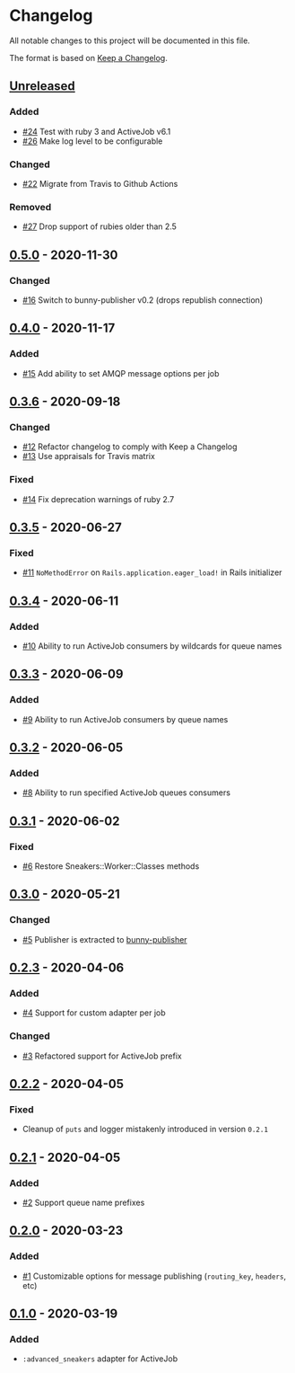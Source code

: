 # Changelog

All notable changes to this project will be documented in this file.

The format is based on [Keep a Changelog](https://keepachangelog.com/en/1.0.0/).

## [Unreleased](https://github.com/veeqo/advanced-sneakers-activejob/compare/v0.5.0...HEAD)

### Added
- [#24](https://github.com/veeqo/advanced-sneakers-activejob/pull/24) Test with ruby 3 and ActiveJob v6.1
- [#26](https://github.com/veeqo/advanced-sneakers-activejob/pull/26) Make log level to be configurable

### Changed
- [#22](https://github.com/veeqo/advanced-sneakers-activejob/pull/22) Migrate from Travis to Github Actions

### Removed
- [#27](https://github.com/veeqo/advanced-sneakers-activejob/pull/27) Drop support of rubies older than 2.5


## [0.5.0](https://github.com/veeqo/advanced-sneakers-activejob/compare/v0.4.0...v0.5.0) - 2020-11-30

### Changed
- [#16](https://github.com/veeqo/advanced-sneakers-activejob/pull/16) Switch to bunny-publisher v0.2 (drops republish connection)


## [0.4.0](https://github.com/veeqo/advanced-sneakers-activejob/compare/v0.3.6...v0.4.0) - 2020-11-17

### Added
- [#15](https://github.com/veeqo/advanced-sneakers-activejob/pull/15) Add ability to set AMQP message options per job


## [0.3.6](https://github.com/veeqo/advanced-sneakers-activejob/compare/v0.3.5...v0.3.6) - 2020-09-18

### Changed
- [#12](https://github.com/veeqo/advanced-sneakers-activejob/pull/12) Refactor changelog to comply with Keep a Changelog
- [#13](https://github.com/veeqo/advanced-sneakers-activejob/pull/13) Use appraisals for Travis matrix

### Fixed
- [#14](https://github.com/veeqo/advanced-sneakers-activejob/pull/14) Fix deprecation warnings of ruby 2.7


## [0.3.5](https://github.com/veeqo/advanced-sneakers-activejob/compare/v0.3.4...v0.3.5) - 2020-06-27

### Fixed
- [#11](https://github.com/veeqo/advanced-sneakers-activejob/pull/11) `NoMethodError` on `Rails.application.eager_load!` in Rails initializer


## [0.3.4](https://github.com/veeqo/advanced-sneakers-activejob/compare/v0.3.3...v0.3.4) - 2020-06-11

### Added
- [#10](https://github.com/veeqo/advanced-sneakers-activejob/pull/10) Ability to run ActiveJob consumers by wildcards for queue names


## [0.3.3](https://github.com/veeqo/advanced-sneakers-activejob/compare/v0.3.2...v0.3.3) - 2020-06-09

### Added
- [#9](https://github.com/veeqo/advanced-sneakers-activejob/pull/9) Ability to run ActiveJob consumers by queue names


## [0.3.2](https://github.com/veeqo/advanced-sneakers-activejob/compare/v0.3.1...v0.3.2) - 2020-06-05

### Added
- [#8](https://github.com/veeqo/advanced-sneakers-activejob/pull/8) Ability to run specified ActiveJob queues consumers


## [0.3.1](https://github.com/veeqo/advanced-sneakers-activejob/compare/v0.3.0...v0.3.1) - 2020-06-02

### Fixed
- [#6](https://github.com/veeqo/advanced-sneakers-activejob/pull/6) Restore Sneakers::Worker::Classes methods


## [0.3.0](https://github.com/veeqo/advanced-sneakers-activejob/compare/v0.2.3...v0.3.0) - 2020-05-21

### Changed
- [#5](https://github.com/veeqo/advanced-sneakers-activejob/pull/5) Publisher is extracted to [bunny-publisher](https://github.com/veeqo/bunny-publisher)


## [0.2.3](https://github.com/veeqo/advanced-sneakers-activejob/compare/v0.2.2...v0.2.3) - 2020-04-06

### Added
- [#4](https://github.com/veeqo/advanced-sneakers-activejob/pull/4) Support for custom adapter per job

### Changed
- [#3](https://github.com/veeqo/advanced-sneakers-activejob/pull/3) Refactored support for ActiveJob prefix


## [0.2.2](https://github.com/veeqo/advanced-sneakers-activejob/compare/v0.2.1...v0.2.2) - 2020-04-05

### Fixed
-  Cleanup of `puts` and logger mistakenly introduced in version `0.2.1`

## [0.2.1](https://github.com/veeqo/advanced-sneakers-activejob/compare/v0.2.0...v0.2.1) - 2020-04-05

### Added
-  [#2](https://github.com/veeqo/advanced-sneakers-activejob/pull/2) Support queue name prefixes


## [0.2.0](https://github.com/veeqo/advanced-sneakers-activejob/compare/v0.1.0...v0.2.0) - 2020-03-23

### Added
- [#1](https://github.com/veeqo/advanced-sneakers-activejob/pull/1) Customizable options for message publishing (`routing_key`, `headers`, etc)


## [0.1.0](https://github.com/veeqo/advanced-sneakers-activejob/releases/tag/v0.1.0) - 2020-03-19

### Added
- `:advanced_sneakers` adapter for ActiveJob
